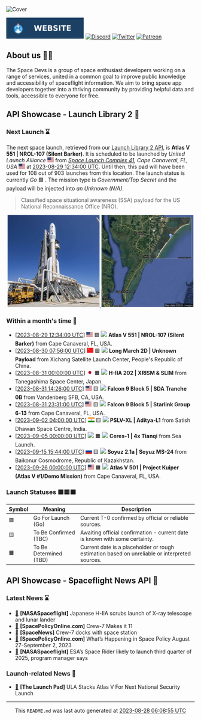 ![Cover](https://raw.githubusercontent.com/TheSpaceDevs/Tutorials/main/assets/tsd_cover.png)


[![Website](https://raw.githubusercontent.com/TheSpaceDevs/Tutorials/e36b2c250ce7fcd4a801c1ed6cb1f9f9d031696b/assets/badge_tsd_website.svg)](https://thespacedevs.com/)
[![Discord](https://img.shields.io/badge/Discord-%237289DA.svg?style=for-the-badge&logo=discord&logoColor=white)](https://discord.gg/p7ntkNA)
[![Twitter](https://img.shields.io/badge/Twitter-%231DA1F2.svg?style=for-the-badge&logo=Twitter&logoColor=white)](https://twitter.com/TheSpaceDevs)
[![Patreon](https://img.shields.io/badge/Patreon-F96854?style=for-the-badge&logo=patreon&logoColor=white)](https://www.patreon.com/TheSpaceDevs)

## About us 🧑‍🚀
The Space Devs is a group of space enthusiast developers working on a range of
services, united in a common goal to improve public knowledge and accessibility
of spaceflight information. We aim to bring space app developers together into a
thriving community by providing helpful data and tools, accessible to everyone
for free.

## API Showcase - Launch Library 2 🚀

### Next Launch ⌛
The next space launch, retrieved from our
<a href="https://thespacedevs.com/llapi">Launch Library 2 API</a>, is
**Atlas V 551 | NROL-107 (Silent Barker)**. It is scheduled to be launched by *United Launch Alliance*
<img width="17" src="https://raw.githubusercontent.com/lipis/flag-icons/main/flags/4x3/us.svg" />
from *<a href="https://en.wikipedia.org/wiki/Cape_Canaveral_Air_Force_Station_Space_Launch_Complex_41">Space Launch Complex 41</a>, Cape Canaveral, FL, USA*
<img width="17" src="https://raw.githubusercontent.com/lipis/flag-icons/main/flags/4x3/us.svg" />
at <a href="https://www.timeanddate.com/worldclock/fixedtime.html?iso=20230829T123400">2023-08-29 12:34:00 UTC</a>.  Until
then, this pad will have been used for 108
out of 903 launches from this location. The launch status is currently
*Go* 🟩 . The mission type is
*Government/Top Secret* and the payload will be injected
into *an Unknown
(N/A)*.
<br>
<blockquote>
  Classified space situational awareness (SSA) payload for the US National Reconnaissance Office (NRO).
</blockquote>

<p float="left" align="center">
  <a href="https://en.wikipedia.org/wiki/Atlas_V?wprov=sfla1" >
    <img alt="launch-image" width="49%" src="profile/cache/launch_image.png" />
  </a>
  <a href="https://www.google.com/maps?q=28.58341025,-80.58303644" >
    <img alt="pad-location" width="49%" src="profile/cache/new_pad_image.png"  />
  </a>
</p>

### Within a month's time 📅
- \[<a href="https://www.timeanddate.com/worldclock/fixedtime.html?iso=20230829T123400">2023-08-29 12:34:00 UTC</a>\]  <img width="17" src="https://raw.githubusercontent.com/lipis/flag-icons/main/flags/4x3/us.svg" /> 🟩  <a href="https://www.google.com/calendar/render?action=TEMPLATE&text=Atlas V 551 | NROL-107 (Silent Barker)&location=Cape Canaveral, FL, USA&dates=20230829T123400Z%2F20230829T123400Z"><img border="0" width="15" src="https://upload.wikimedia.org/wikipedia/commons/a/a5/Google_Calendar_icon_%282020%29.svg"></a> **Atlas V 551 | NROL-107 (Silent Barker)** from Cape Canaveral, FL, USA.
- \[<a href="https://www.timeanddate.com/worldclock/fixedtime.html?iso=20230830T075600">2023-08-30 07:56:00 UTC</a>\]  <img width="17" src="https://raw.githubusercontent.com/lipis/flag-icons/main/flags/4x3/cn.svg" /> 🟩  <a href="https://www.google.com/calendar/render?action=TEMPLATE&text=Long March 2D | Unknown Payload&location=Xichang Satellite Launch Center, People&#x27;s Republic of China&dates=20230830T075600Z%2F20230830T081900Z"><img border="0" width="15" src="https://upload.wikimedia.org/wikipedia/commons/a/a5/Google_Calendar_icon_%282020%29.svg"></a> **Long March 2D | Unknown Payload** from Xichang Satellite Launch Center, People's Republic of China.
- \[<a href="https://www.timeanddate.com/worldclock/fixedtime.html?iso=20230831T000000">2023-08-31 00:00:00 UTC</a>\]  <img width="17" src="https://raw.githubusercontent.com/lipis/flag-icons/main/flags/4x3/jp.svg" /> 🟧  <a href="https://www.google.com/calendar/render?action=TEMPLATE&text=H-IIA 202 | XRISM &amp; SLIM&location=Tanegashima Space Center, Japan&dates=20230831T000000Z%2F20230831T000000Z"><img border="0" width="15" src="https://upload.wikimedia.org/wikipedia/commons/a/a5/Google_Calendar_icon_%282020%29.svg"></a> **H-IIA 202 | XRISM & SLIM** from Tanegashima Space Center, Japan.
- \[<a href="https://www.timeanddate.com/worldclock/fixedtime.html?iso=20230831T142600">2023-08-31 14:26:00 UTC</a>\]  <img width="17" src="https://raw.githubusercontent.com/lipis/flag-icons/main/flags/4x3/us.svg" /> 🟨  <a href="https://www.google.com/calendar/render?action=TEMPLATE&text=Falcon 9 Block 5 | SDA Tranche 0B&location=Vandenberg SFB, CA, USA&dates=20230831T142600Z%2F20230831T155700Z"><img border="0" width="15" src="https://upload.wikimedia.org/wikipedia/commons/a/a5/Google_Calendar_icon_%282020%29.svg"></a> **Falcon 9 Block 5 | SDA Tranche 0B** from Vandenberg SFB, CA, USA.
- \[<a href="https://www.timeanddate.com/worldclock/fixedtime.html?iso=20230831T233100">2023-08-31 23:31:00 UTC</a>\]  <img width="17" src="https://raw.githubusercontent.com/lipis/flag-icons/main/flags/4x3/us.svg" /> 🟨  <a href="https://www.google.com/calendar/render?action=TEMPLATE&text=Falcon 9 Block 5 | Starlink Group 6-13&location=Cape Canaveral, FL, USA&dates=20230831T233100Z%2F20230901T040100Z"><img border="0" width="15" src="https://upload.wikimedia.org/wikipedia/commons/a/a5/Google_Calendar_icon_%282020%29.svg"></a> **Falcon 9 Block 5 | Starlink Group 6-13** from Cape Canaveral, FL, USA.
- \[<a href="https://www.timeanddate.com/worldclock/fixedtime.html?iso=20230902T040000">2023-09-02 04:00:00 UTC</a>\]  <img width="17" src="https://raw.githubusercontent.com/lipis/flag-icons/main/flags/4x3/in.svg" /> 🟨  <a href="https://www.google.com/calendar/render?action=TEMPLATE&text=PSLV-XL | Aditya-L1&location=Satish Dhawan Space Centre, India&dates=20230902T040000Z%2F20230902T080000Z"><img border="0" width="15" src="https://upload.wikimedia.org/wikipedia/commons/a/a5/Google_Calendar_icon_%282020%29.svg"></a> **PSLV-XL | Aditya-L1** from Satish Dhawan Space Centre, India.
- \[<a href="https://www.timeanddate.com/worldclock/fixedtime.html?iso=20230905T000000">2023-09-05 00:00:00 UTC</a>\]  <img width="17" src="https://upload.wikimedia.org/wikipedia/commons/e/ef/International_Flag_of_Planet_Earth.svg" /> 🟧  <a href="https://www.google.com/calendar/render?action=TEMPLATE&text=Ceres-1 | 4x Tianqi&location=Sea Launch&dates=20230905T000000Z%2F20230905T000000Z"><img border="0" width="15" src="https://upload.wikimedia.org/wikipedia/commons/a/a5/Google_Calendar_icon_%282020%29.svg"></a> **Ceres-1 | 4x Tianqi** from Sea Launch.
- \[<a href="https://www.timeanddate.com/worldclock/fixedtime.html?iso=20230915T154400">2023-09-15 15:44:00 UTC</a>\]  <img width="17" src="https://raw.githubusercontent.com/lipis/flag-icons/main/flags/4x3/ru.svg" /> 🟨  <a href="https://www.google.com/calendar/render?action=TEMPLATE&text=Soyuz 2.1a | Soyuz MS-24&location=Baikonur Cosmodrome, Republic of Kazakhstan&dates=20230915T154400Z%2F20230915T154400Z"><img border="0" width="15" src="https://upload.wikimedia.org/wikipedia/commons/a/a5/Google_Calendar_icon_%282020%29.svg"></a> **Soyuz 2.1a | Soyuz MS-24** from Baikonur Cosmodrome, Republic of Kazakhstan.
- \[<a href="https://www.timeanddate.com/worldclock/fixedtime.html?iso=20230926T000000">2023-09-26 00:00:00 UTC</a>\]  <img width="17" src="https://raw.githubusercontent.com/lipis/flag-icons/main/flags/4x3/us.svg" /> 🟧  <a href="https://www.google.com/calendar/render?action=TEMPLATE&text=Atlas V 501 | Project Kuiper (Atlas V #1/Demo Mission)&location=Cape Canaveral, FL, USA&dates=20230926T000000Z%2F20230926T000000Z"><img border="0" width="15" src="https://upload.wikimedia.org/wikipedia/commons/a/a5/Google_Calendar_icon_%282020%29.svg"></a> **Atlas V 501 | Project Kuiper (Atlas V #1/Demo Mission)** from Cape Canaveral, FL, USA.


### Launch Statuses 🟩🟨🟧
<p align="center">
    <table class="tg">
    <thead>
      <tr>
        <th class="tg-0pky">Symbol</th>
        <th class="tg-0pky">Meaning</th>
        <th class="tg-0pky">Description</th>
      </tr>
    </thead>
    <tbody>
      <tr>
        <td class="tg-0pky">🟩</td>
        <td class="tg-0pky">Go For Launch (Go)</td>
        <td class="tg-0pky">Current T-0 confirmed by official or reliable sources.</td>
      </tr>
      <tr>
        <td class="tg-0pky">🟨</td>
        <td class="tg-0pky">To Be Confirmed (TBC)</td>
        <td class="tg-0pky">Awaiting official confirmation - current date is known with some certainty.</td>
      </tr>
      <tr>
        <td class="tg-0pky">🟧</td>
        <td class="tg-0pky">To Be Determined (TBD)</td>
        <td class="tg-0pky">Current date is a placeholder or rough estimation based on unreliable or interpreted sources.</td>
      </tr>
    </tbody>
    </table>
</p>

## API Showcase - Spaceflight News API 📰

### Latest News ⌛
- <a href="https://www.nasaspaceflight.com/2023/08/xrism-slim/" >🔗</a> **[NASASpaceflight]** Japanese H-IIA scrubs launch of X-ray telescope and lunar lander
- <a href="https://spacepolicyonline.com/news/crew-7-makes-it-11/" >🔗</a> **[SpacePolicyOnline.com]** Crew-7 Makes it 11
- <a href="https://spacenews.com/crew-7-docks-with-space-station/" >🔗</a> **[SpaceNews]** Crew-7 docks with space station
- <a href="https://spacepolicyonline.com/news/whats-happening-in-space-policy-august-27-september-2-2023/" >🔗</a> **[SpacePolicyOnline.com]** What’s Happening in Space Policy August 27-September 2, 2023
- <a href="https://www.nasaspaceflight.com/2023/08/space-rider-update/" >🔗</a> **[NASASpaceflight]** ESA’s Space Rider likely to launch third quarter of 2025, program manager says


### Launch-related News 🚀

- <a href="https://tlpnetwork.com/news/2023/08/ula-stacks-atlas-v-for-next-national-security-launch" >🔗</a> **[The Launch Pad]** ULA Stacks Atlas V For Next National Security Launch


<hr>
  <div align="center">
  This <code>README.md</code> was last auto generated at <a href="https://www.timeanddate.com/worldclock/fixedtime.html?iso=20230828T060855">2023-08-28 06:08:55 UTC</a>
  <br>
  <!-- <a href="https://medium.com/@g.h.garrett" target="_blank">Learn to add space launches to your profile here!</a> -->
</div>